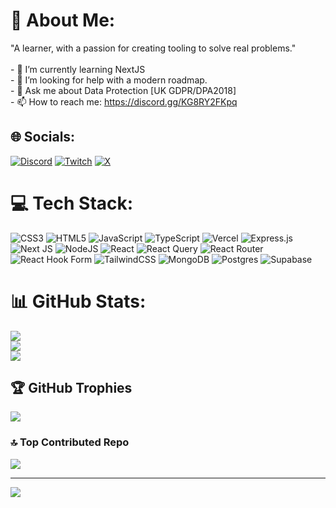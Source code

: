 # 💫 About Me:

"A learner, with a passion for creating tooling to solve real problems."<br><br>- 🌱 I’m currently learning NextJS<br>- 🤔 I’m looking for help with a modern roadmap.<br>- 💬 Ask me about Data Protection [UK GDPR/DPA2018]<br>- 📫 How to reach me: https://discord.gg/KG8RY2FKpq<br>

## 🌐 Socials:

[![Discord](https://img.shields.io/badge/Discord-%237289DA.svg?logo=discord&logoColor=white)](https://discord.gg/KG8RY2FKpq) [![Twitch](https://img.shields.io/badge/Twitch-%239146FF.svg?logo=Twitch&logoColor=white)](https://twitch.tv/PapayaDev) [![X](https://img.shields.io/badge/X-black.svg?logo=X&logoColor=white)](https://x.com/LeonLonsdale)

# 💻 Tech Stack:

![CSS3](https://img.shields.io/badge/css3-%231572B6.svg?style=flat&logo=css3&logoColor=white) ![HTML5](https://img.shields.io/badge/html5-%23E34F26.svg?style=flat&logo=html5&logoColor=white) ![JavaScript](https://img.shields.io/badge/javascript-%23323330.svg?style=flat&logo=javascript&logoColor=%23F7DF1E) ![TypeScript](https://img.shields.io/badge/typescript-%23007ACC.svg?style=flat&logo=typescript&logoColor=white) ![Vercel](https://img.shields.io/badge/vercel-%23000000.svg?style=flat&logo=vercel&logoColor=white) ![Express.js](https://img.shields.io/badge/express.js-%23404d59.svg?style=flat&logo=express&logoColor=%2361DAFB) ![Next JS](https://img.shields.io/badge/Next-black?style=flat&logo=next.js&logoColor=white) ![NodeJS](https://img.shields.io/badge/node.js-6DA55F?style=flat&logo=node.js&logoColor=white) ![React](https://img.shields.io/badge/react-%2320232a.svg?style=flat&logo=react&logoColor=%2361DAFB) ![React Query](https://img.shields.io/badge/-React%20Query-FF4154?style=flat&logo=react%20query&logoColor=white) ![React Router](https://img.shields.io/badge/React_Router-CA4245?style=flat&logo=react-router&logoColor=white) ![React Hook Form](https://img.shields.io/badge/React%20Hook%20Form-%23EC5990.svg?style=flat&logo=reacthookform&logoColor=white) ![TailwindCSS](https://img.shields.io/badge/tailwindcss-%2338B2AC.svg?style=flat&logo=tailwind-css&logoColor=white) ![MongoDB](https://img.shields.io/badge/MongoDB-%234ea94b.svg?style=flat&logo=mongodb&logoColor=white) ![Postgres](https://img.shields.io/badge/postgres-%23316192.svg?style=flat&logo=postgresql&logoColor=white) ![Supabase](https://img.shields.io/badge/Supabase-3ECF8E?style=flat&logo=supabase&logoColor=white)

# 📊 GitHub Stats:

![](https://github-readme-stats.vercel.app/api?username=LeonLonsdale&theme=tokyonight&hide_border=false&include_all_commits=true&count_private=true)<br/>
![](https://github-readme-streak-stats.herokuapp.com/?user=LeonLonsdale&theme=tokyonight&hide_border=false)<br/>
![](https://github-readme-stats.vercel.app/api/top-langs/?username=LeonLonsdale&theme=tokyonight&hide_border=false&include_all_commits=true&count_private=true&layout=compact)

## 🏆 GitHub Trophies

![](https://github-profile-trophy.vercel.app/?username=LeonLonsdale&theme=radical&no-frame=false&no-bg=true&margin-w=4)

### 🔝 Top Contributed Repo

![](https://github-contributor-stats.vercel.app/api?username=LeonLonsdale&limit=5&theme=dark&combine_all_yearly_contributions=true)

---

[![](https://visitcount.itsvg.in/api?id=LeonLonsdale&icon=2&color=0)](https://visitcount.itsvg.in)

